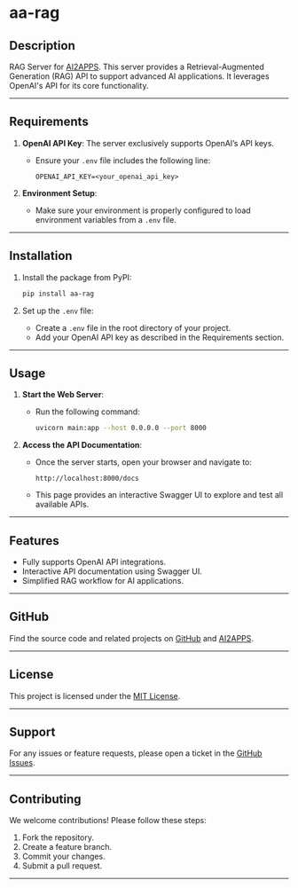 # aa-rag

## Description
RAG Server for [AI2APPS](https://github.com/Avdpro/ai2apps). This server provides a Retrieval-Augmented Generation (RAG) API to support advanced AI applications. It leverages OpenAI's API for its core functionality.

---

## Requirements

1. **OpenAI API Key**: The server exclusively supports OpenAI’s API keys.
   - Ensure your `.env` file includes the following line:
     ```
     OPENAI_API_KEY=<your_openai_api_key>
     ```

2. **Environment Setup**:
   - Make sure your environment is properly configured to load environment variables from a `.env` file.

---

## Installation

1. Install the package from PyPI:
   ```bash
   pip install aa-rag
   ```

2. Set up the `.env` file:
   - Create a `.env` file in the root directory of your project.
   - Add your OpenAI API key as described in the Requirements section.

---

## Usage

1. **Start the Web Server**:
   - Run the following command:
     ```bash
     uvicorn main:app --host 0.0.0.0 --port 8000
     ```

2. **Access the API Documentation**:
   - Once the server starts, open your browser and navigate to:
     ```
     http://localhost:8000/docs
     ```
   - This page provides an interactive Swagger UI to explore and test all available APIs.

---

## Features

- Fully supports OpenAI API integrations.
- Interactive API documentation using Swagger UI.
- Simplified RAG workflow for AI applications.

---

## GitHub

Find the source code and related projects on [GitHub](https://github.com/jarlor/aa_rag) and [AI2APPS](https://github.com/Avdpro/ai2apps).

---

## License

This project is licensed under the [MIT License](LICENSE).

---

## Support

For any issues or feature requests, please open a ticket in the [GitHub Issues](https://github.com/jarlor/aa_rag/issues).

---

## Contributing

We welcome contributions! Please follow these steps:

1. Fork the repository.
2. Create a feature branch.
3. Commit your changes.
4. Submit a pull request.

---

